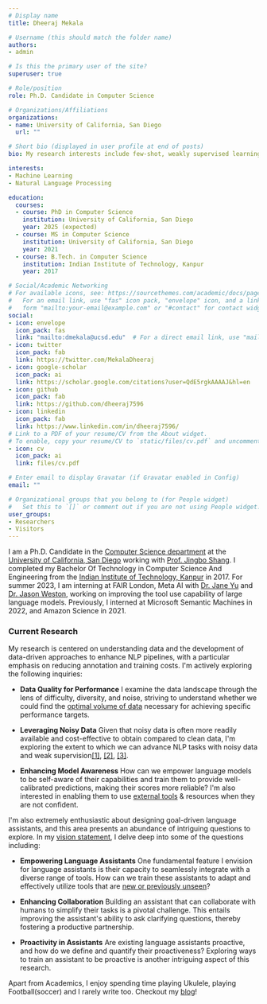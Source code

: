 ```yaml
---
# Display name
title: Dheeraj Mekala

# Username (this should match the folder name)
authors:
- admin

# Is this the primary user of the site?
superuser: true

# Role/position
role: Ph.D. Candidate in Computer Science

# Organizations/Affiliations
organizations:
- name: University of California, San Diego
  url: ""

# Short bio (displayed in user profile at end of posts)
bio: My research interests include few-shot, weakly supervised learning, security in NLP systems and deep learning.

interests:
- Machine Learning
- Natural Language Processing

education:
  courses:
  - course: PhD in Computer Science
    institution: University of California, San Diego
    year: 2025 (expected)
  - course: MS in Computer Science
    institution: University of California, San Diego
    year: 2021
  - course: B.Tech. in Computer Science
    institution: Indian Institute of Technology, Kanpur
    year: 2017

# Social/Academic Networking
# For available icons, see: https://sourcethemes.com/academic/docs/page-builder/#icons
#   For an email link, use "fas" icon pack, "envelope" icon, and a link in the
#   form "mailto:your-email@example.com" or "#contact" for contact widget.
social:
- icon: envelope
  icon_pack: fas
  link: "mailto:dmekala@ucsd.edu"  # For a direct email link, use "mailto:dmekala@ucsd.edu".
- icon: twitter
  icon_pack: fab
  link: https://twitter.com/MekalaDheeraj
- icon: google-scholar
  icon_pack: ai
  link: https://scholar.google.com/citations?user=QdE5rgkAAAAJ&hl=en
- icon: github
  icon_pack: fab
  link: https://github.com/dheeraj7596
- icon: linkedin
  icon_pack: fab
  link: https://www.linkedin.com/in/dheeraj7596/
# Link to a PDF of your resume/CV from the About widget.  
# To enable, copy your resume/CV to `static/files/cv.pdf` and uncomment the lines below.
- icon: cv
  icon_pack: ai
  link: files/cv.pdf

# Enter email to display Gravatar (if Gravatar enabled in Config)
email: ""

# Organizational groups that you belong to (for People widget)
#   Set this to `[]` or comment out if you are not using People widget.
user_groups:
- Researchers
- Visitors
---
```


I am a Ph.D. Candidate in the [Computer Science department](https://cse.ucsd.edu/) at the [University of California, San Diego](https://ucsd.edu/) working with [Prof. Jingbo Shang](https://shangjingbo1226.github.io/). I completed my Bachelor Of Technology in Computer Science And Engineering from the [Indian Institute of Technology, Kanpur](https://www.iitk.ac.in/) in 2017. For summer 2023, I am interning at FAIR London, Meta AI  with [Dr. Jane Yu](https://janedwivedi.github.io/) and [Dr. Jason Weston](http://www.thespermwhale.com/jaseweston/), working on improving the tool use capability of large language models. Previously, I interned at Microsoft Semantic Machines in 2022, and Amazon Science in 2021.

### Current Research
My research is centered on understanding data and the development of data-driven approaches to enhance NLP pipelines, with a particular emphasis on reducing annotation and training costs. I'm actively exploring the following inquiries:
- **Data Quality for Performance** I examine the data landscape through the lens of difficulty, diversity, and noise, striving to understand whether we could find the [optimal volume of data](https://arxiv.org/pdf/2402.10430.pdf) necessary for achieving specific performance targets.

- **Leveraging Noisy Data** Given that noisy data is often more readily available and cost-effective to obtain compared to clean data, I'm exploring the extent to which we can advance NLP tasks with noisy data and weak supervision[[1]](https://aclanthology.org/2020.acl-main.30.pdf), [[2]](https://aclanthology.org/2022.emnlp-main.660.pdf), [[3]](https://aclanthology.org/2022.findings-emnlp.360.pdf).

- **Enhancing Model Awareness** How can we empower language models to be self-aware of their capabilities and train them to provide well-calibrated predictions, making their scores more reliable? I'm also interested in enabling them to use [external tools](https://arxiv.org/pdf/2402.14158.pdf) & resources when they are not confident.

I'm also extremely enthusiastic about designing goal-driven language assistants, and this area presents an abundance of intriguing questions to explore. In my [vision statement](https://medium.com/@dmekala/the-future-goal-driven-language-assistants-f6009462ba4), I delve deep into some of the questions including:

- **Empowering Language Assistants** One fundamental feature I envision for language assistants is their capacity to seamlessly integrate with a diverse range of tools. How can we train these assistants to adapt and effectively utilize tools that are [new or previously unseen](https://arxiv.org/pdf/2402.14158.pdf)?

- **Enhancing Collaboration** Building an assistant that can collaborate with humans to simplify their tasks is a pivotal challenge. This entails improving the assistant's ability to ask clarifying questions, thereby fostering a productive partnership.

- **Proactivity in Assistants** Are existing language assistants proactive, and how do we define and quantify their proactiveness? Exploring ways to train an assistant to be proactive is another intriguing aspect of this research.

Apart from Academics, I enjoy spending time playing Ukulele, playing Football(soccer) and I rarely write too. Checkout my [blog](https://articulationofmyheart.wordpress.com/)!
